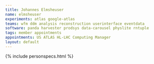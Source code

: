 ```yaml
---
title: Johannes Elmsheuser
name: elmsheuser
experiments: atlas google-atlas
teams: wfm ddm analysis reconstruction userinterface eventdata
software: panda harvester prodsys data-carousel physlite rntuple
tags: member appointments
appointments: US ATLAS HL-LHC Computing Manager
layout: default
---
```


{% include personspecs.html %}

